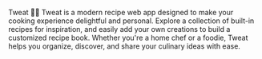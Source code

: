 Tweat 🍴✨
	Tweat is a modern recipe web app designed to make your cooking experience delightful and personal. Explore a collection of built-in recipes for inspiration, and easily add your own creations to build a customized recipe book. Whether you're a home chef or a foodie, Tweat helps you organize, discover, and share your culinary ideas with ease.
